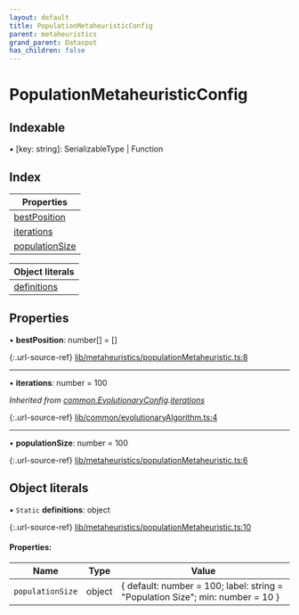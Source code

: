 ```yaml
---
layout: default
title: PopulationMetaheuristicConfig
parent: metaheuristics
grand_parent: Dataspot
has_children: false
---
```


# PopulationMetaheuristicConfig

## Indexable

▪ [key: string]: SerializableType \| Function

## Index

| Properties |
|-----------|
| [bestPosition](#bestposition) |
| [iterations](#iterations) |
| [populationSize](#populationsize) |

| Object literals |
|-----------|
| [definitions](#definitions) |

## Properties

•  **bestPosition**: number[] = []

{:.url-source-ref}
[lib/metaheuristics/populationMetaheuristic.ts:8](https://github.com/ascentcore/dataspot/blob/e77cac2/lib/metaheuristics/populationMetaheuristic.ts#L8)

___

•  **iterations**: number = 100

*Inherited from [common.EvolutionaryConfig](../common_evolutionaryconfig).[iterations](../common_evolutionaryconfig#iterations)*

{:.url-source-ref}
[lib/common/evolutionaryAlgorithm.ts:4](https://github.com/ascentcore/dataspot/blob/e77cac2/lib/common/evolutionaryAlgorithm.ts#L4)

___

•  **populationSize**: number = 100

{:.url-source-ref}
[lib/metaheuristics/populationMetaheuristic.ts:6](https://github.com/ascentcore/dataspot/blob/e77cac2/lib/metaheuristics/populationMetaheuristic.ts#L6)

## Object literals

▪ `Static` **definitions**: object

{:.url-source-ref}
[lib/metaheuristics/populationMetaheuristic.ts:10](https://github.com/ascentcore/dataspot/blob/e77cac2/lib/metaheuristics/populationMetaheuristic.ts#L10)

#### Properties:

Name | Type | Value |
------ | ------ | ------ |
`populationSize` | object | { default: number = 100; label: string = "Population Size"; min: number = 10 } |
